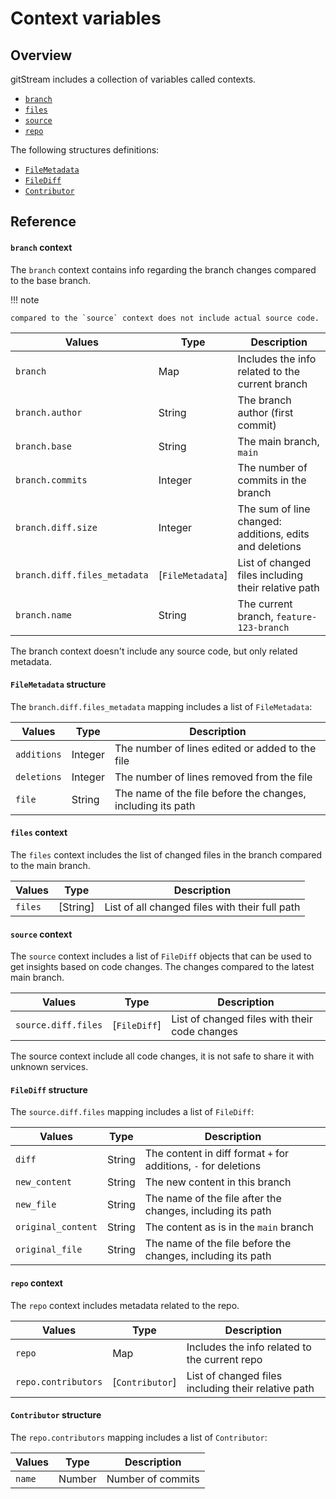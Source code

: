 # Context variables

## Overview

gitStream includes a collection of variables called contexts. 

- [`branch`](#branch-context)
- [`files`](#files-context)
- [`source`](#source-context)
- [`repo`](#repo-context)

The following structures definitions:

- [`FileMetadata`](#filemetadata-structure)
- [`FileDiff`](#filediff-structure)
- [`Contributor`](#contributor-structure)

## Reference

#### `branch` context

The `branch` context contains info regarding the branch changes compared to the base branch. 

!!! note  

    compared to the `source` context does not include actual source code.

| Values               | Type      | Description                                              |
|----------------------|-----------|--------------------------------------------------------- |
| `branch`             | Map       | Includes the info related to the current branch          |
| `branch.author`      | String    | The branch author (first commit)             |
| `branch.base`        | String    | The main branch, `main`                 |
| `branch.commits`     | Integer   | The number of commits in the branch |
| `branch.diff.size`   | Integer   | The sum of line changed: additions, edits and deletions   |
| `branch.diff.files_metadata`  | [`FileMetadata`]  | List of changed files including their relative path      |
| `branch.name`        | String    | The current branch, `feature-123-branch`                 |

The branch context doesn't include any source code, but only related metadata.

#### `FileMetadata` structure

The `branch.diff.files_metadata` mapping includes a list of `FileMetadata`:

| Values          | Type      | Description                                                     |
| ----------------|-----------|---------------------------------------------------------------- |
| `additions` | Integer   | The number of lines edited or added to the file  |
| `deletions` | Integer   | The number of lines removed from the file      |
| `file` | String    | The name of the file before the changes, including its path     |

#### `files` context

The `files` context includes the list of changed files in the branch compared to the main branch.

| Values  | Type      | Description                                |
|---------|-----------|------------------------ |
| `files` | [String]  | List of all changed files with their full path |

#### `source` context

The `source` context includes a list of `FileDiff` objects that can be used to get insights based on code changes. The changes compared to the latest main branch. 

| Values              | Type  | Description                                        |
|---------------------|-------|--------------------------------------------------- |
| `source.diff.files` | [`FileDiff`] | List of changed files with their code changes |

The source context include all code changes, it is not safe to share it with unknown services.

#### `FileDiff` structure

The `source.diff.files` mapping includes a list of `FileDiff`:

| Values          | Type      | Description                                          |
| ----------------|-----------|----------------------------------------------------- |
| `diff`          | String    | The content in diff format `+` for additions, `-` for deletions |
| `new_content`      | String    | The new content in this branch     |
| `new_file`      | String    | The name of the file after the changes, including its path |
| `original_content` | String    | The content as is in the `main` branch     |
| `original_file` | String    | The name of the file before the changes, including its path |

#### `repo` context

The `repo` context includes metadata related to the repo.

| Values             | Type      | Description                                              |
|--------------------|-----------|-------------------------------------------------|
| `repo`             | Map       | Includes the info related to the current repo   |
| `repo.contributors`  | [`Contributor`]  | List of changed files including their relative path |

#### `Contributor` structure

The `repo.contributors` mapping includes a list of `Contributor`:

| Values          | Type      | Description                                         |
| ----------------|-----------|---------------------------------------------------- |
| `name` | Number    | Number of commits     |

